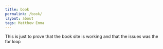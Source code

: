 ```yaml
---
title: book
permalink: /book/
layout: about
tags: Matthew Emma
---
```


<p>This is just to prove that the book site is working and that the issues was the for loop</p>
